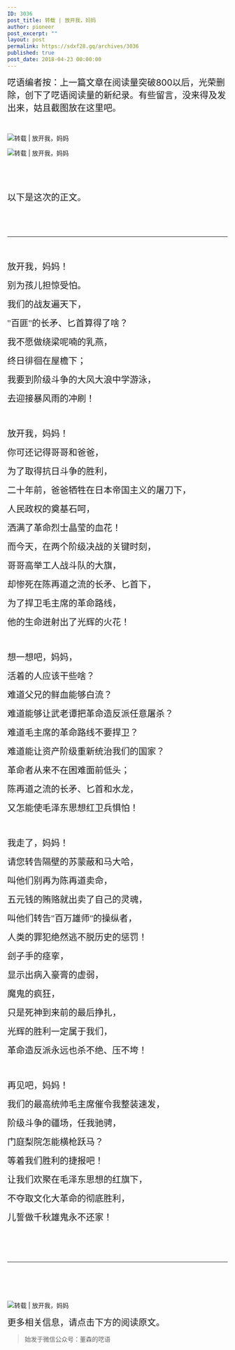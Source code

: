 ```yaml
---
ID: 3036
post_title: 转载 | 放开我，妈妈
author: pioneer
post_excerpt: ""
layout: post
permalink: https://sdxf28.gq/archives/3036
published: true
post_date: 2018-04-23 00:00:00
---
```

<div class="bpp-post-content">                                                                                                                  <p><span style="font-size: 20px;"><span style="line-height: 0px;display: none;">‍</span><span style="line-height: 0px;display: none;">‍</span>呓语编者按：上一篇文章在阅读量突破800以后，光荣删除，创下了呓语阅读量的新纪录。有些留言，没来得及发出来，姑且截图放在这里吧。</span></p><p><br  /></p><p><img       src="https://sdxf28.gq/wp-content/uploads/2018/04/beepress-beepress-weixin-zhihu-jianshu-plugin-2-4-2-3036-1524484031.png" alt="转载 | 放开我，妈妈" title="转载 | 放开我，妈妈"></p><p><img       src="https://sdxf28.gq/wp-content/uploads/2018/04/beepress-beepress-weixin-zhihu-jianshu-plugin-2-4-2-3036-1524484034.jpg" alt="转载 | 放开我，妈妈" title="转载 | 放开我，妈妈"></p><p><br  /></p><p><br  /></p><p><span style="font-size: 20px;">以下是这次的正文。</span></p><p><br  /></p><p><br  /></p><hr  /><p><span style="font-size: 20px;"><span style="line-height: 0px;display: none;">‍</span><span style="line-height: 0px;display: none;"></span><br  /></span></p><p><span style="font-family: 宋体;font-size: 20px;">放开我，妈妈！ </span></p><p><span style="font-family: 宋体;font-size: 20px;">别为孩儿担惊受怕。 </span></p><p><span style="font-family: 宋体;font-size: 20px;">我们的战友遍天下， </span></p><p><span style="font-family: 宋体;font-size: 20px;">"百匪"的长矛、匕首算得了啥？ </span></p><p><span style="font-family: 宋体;font-size: 20px;">我不愿做绕梁呢喃的乳燕， </span></p><p><span style="font-family: 宋体;font-size: 20px;">终日徘徊在屋檐下； </span></p><p><span style="font-family: 宋体;font-size: 20px;">我要到阶级斗争的大风大浪中学游泳， </span></p><p><span style="font-family: 宋体;font-size: 20px;">去迎接暴风雨的冲刷！ </span></p><p><span style="font-family: 宋体;font-size: 20px;">&nbsp;</span></p><p><span style="font-family: 宋体;font-size: 20px;">放开我，妈妈！ </span></p><p><span style="font-family: 宋体;font-size: 20px;">你可还记得哥哥和爸爸， </span></p><p><span style="font-family: 宋体;font-size: 20px;">为了取得抗日斗争的胜利， </span></p><p><span style="font-family: 宋体;font-size: 20px;">二十年前，爸爸牺牲在日本帝国主义的屠刀下， </span></p><p><span style="font-family: 宋体;font-size: 20px;">人民政权的奠基石呵， </span></p><p><span style="font-family: 宋体;font-size: 20px;">洒满了革命烈士晶莹的血花！ </span></p><p><span style="font-family: 宋体;font-size: 20px;">而今天，在两个阶级决战的关键时刻， </span></p><p><span style="font-family: 宋体;font-size: 20px;">哥哥高举工人战斗队的大旗， </span></p><p><span style="font-family: 宋体;font-size: 20px;">却惨死在陈再道之流的长矛、匕首下， </span></p><p><span style="font-family: 宋体;font-size: 20px;">为了捍卫毛主席的革命路线， </span></p><p><span style="font-family: 宋体;font-size: 20px;">他的生命迸射出了光辉的火花！ </span></p><p><span style="font-family: 宋体;font-size: 20px;">&nbsp;</span></p><p><span style="font-family: 宋体;font-size: 20px;">想一想吧，妈妈， </span></p><p><span style="font-family: 宋体;font-size: 20px;">活着的人应该干些啥？ </span></p><p><span style="font-family: 宋体;font-size: 20px;">难道父兄的鲜血能够白流？ </span></p><p><span style="font-family: 宋体;font-size: 20px;">难道能够让武老谭把革命造反派任意屠杀？ </span></p><p><span style="font-family: 宋体;font-size: 20px;">难道毛主席的革命路线不要捍卫？ </span></p><p><span style="font-family: 宋体;font-size: 20px;">难道能让资产阶级重新统治我们的国家？ </span></p><p><span style="font-family: 宋体;font-size: 20px;">革命者从来不在困难面前低头； </span></p><p><span style="font-family: 宋体;font-size: 20px;">陈再道之流的长矛、匕首和水龙， </span></p><p><span style="font-family: 宋体;font-size: 20px;">又怎能使毛泽东思想红卫兵惧怕！ </span></p><p><span style="font-family: 宋体;font-size: 20px;">&nbsp;</span></p><p><span style="font-family: 宋体;font-size: 20px;">我走了，妈妈！ </span></p><p><span style="font-family: 宋体;font-size: 20px;">请您转告隔壁的苏蒙蔽和马大哈， </span></p><p><span style="font-family: 宋体;font-size: 20px;">叫他们别再为陈再道卖命， </span></p><p><span style="font-family: 宋体;font-size: 20px;">五元钱的贿赂就出卖了自己的灵魂， </span></p><p><span style="font-family: 宋体;font-size: 20px;">叫他们转告"百万雄师"的操纵者，</span></p><p><span style="font-family: 宋体;font-size: 20px;">人类的罪犯绝然逃不脱历史的惩罚！ </span></p><p><span style="font-family: 宋体;font-size: 20px;">刽子手的痉挛， </span></p><p><span style="font-family: 宋体;font-size: 20px;">显示出病入豪膏的虚弱， </span></p><p><span style="font-family: 宋体;font-size: 20px;">魔鬼的疯狂， </span></p><p><span style="font-family: 宋体;font-size: 20px;">只是死神到来前的最后挣扎， </span></p><p><span style="font-family: 宋体;font-size: 20px;">光辉的胜利一定属于我们， </span></p><p><span style="font-family: 宋体;font-size: 20px;">革命造反派永远也杀不绝、压不垮！ </span></p><p><span style="font-family: 宋体;font-size: 20px;">&nbsp;</span></p><p><span style="font-family: 宋体;font-size: 20px;">再见吧，妈妈！ </span></p><p><span style="font-family: 宋体;font-size: 20px;">我们的最高统帅毛主席催令我整装速发， </span></p><p><span style="font-family: 宋体;font-size: 20px;">阶级斗争的疆场，任我驰骋， </span></p><p><span style="font-family: 宋体;font-size: 20px;">门庭梨院怎能横枪跃马？ </span></p><p><span style="font-family: 宋体;font-size: 20px;">等着我们胜利的捷报吧！ </span></p><p><span style="font-family: 宋体;font-size: 20px;">让我们欢聚在毛泽东思想的红旗下， </span></p><p><span style="font-family: 宋体;font-size: 20px;">不夺取文化大革命的彻底胜利， </span></p><p><span style="font-family: 宋体;font-size: 20px;">儿誓做千秋雄鬼永不还家！ </span></p><p><span style="font-family: Times New Roman;font-size: 20px;">&nbsp;</span></p><p><span style="font-family: Times New Roman;font-size: 20px;"><br  /></span></p><hr  /><p><span style="font-family: Times New Roman;font-size: 20px;"><br  /></span></p><p><span style="font-family: Times New Roman;font-size: 20px;">&nbsp;</span></p><p><img       src="https://sdxf28.gq/wp-content/uploads/2018/04/beepress-beepress-weixin-zhihu-jianshu-plugin-2-4-2-3036-1524484039.jpeg" alt="转载 | 放开我，妈妈" title="转载 | 放开我，妈妈"></p><p><span style="font-family: Times New Roman;font-size: 20px;"></span></p><p><span style="font-size: 20px;"><span style="line-height: 0px;display: none;">‍</span>更多相关信息，请点击下方的阅读原文。<br  /></span></p>                  <blockquote class='keep-source'><p>始发于微信公众号：董森的呓语</p></blockquote></div>